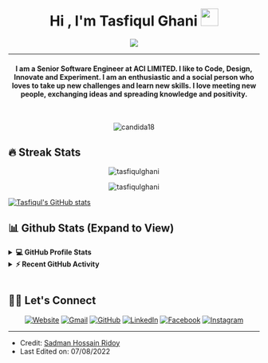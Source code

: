 <h1 align="center">Hi , I'm Tasfiqul Ghani <img src="https://media.giphy.com/media/hvRJCLFzcasrR4ia7z/giphy.gif" width="35"></h1>
<p align="center">
  <a href="https://github.com/tasfiqulghani"><img src="https://readme-typing-svg.herokuapp.com?lines=Computer+Science+Student;Full+Stack+Web+Developer;DS%20|%20AI%20|%20ML%20Enthusiast;Graphic%20Designer;Always%20learning%20new%20things&center=true&width=500&height=50"></a>
</p>
<hr/>
<h4 align="center">I am a Senior Software Engineer at ACI LIMITED. I like to Code, Design, Innovate and Experiment. I am an enthusiastic and a social person who loves to take up new challenges and learn new skills. I love meeting new people, exchanging ideas and spreading knowledge and positivity.</h4>
<br>
<p align="center"> <img src="https://komarev.com/ghpvc/?username=tasfiqulghani" alt="candida18" /> </p>

## 🔥 Streak Stats
<p align="center"><img src="https://github-readme-streak-stats.herokuapp.com?user=tasfiqulghani&theme=dark)](https://git.io/streak-stats)" alt="tasfiqulghani"  /></p>
<p align="center"><img src="https://github-readme-stats.vercel.app/api?username=tasfiqulghani)](https://git.io/streak-stats)" alt="tasfiqulghani"  /></p>

[![Tasfiqul's GitHub stats](https://github-readme-stats.vercel.app/api?username=tasfiqulghani)](https://github.com/anuraghazra/github-readme-stats)

 
 

## 📊 Github Stats (Expand to View) 


<details> 
  <summary><b>💻 GitHub Profile Stats</b></summary>
  <br/>
  <p align="center">
    
<br/>
  &nbsp;
	  <img src="https://github-readme-stats.vercel.app/api/top-langs?username=tasfiqulghani&show_icons=true&locale=en&layout=compact&theme=algolia" alt="turjoridoy" height="192px"/>
  <br/>
  <b>Note:</b> Top languages is only a metric of the languages my public code consists of and doesn't reflect experience or skill level.
  </p>
</details>


<details>
  <summary><b>⚡ Recent GitHub Activity</b></summary>
  <br/>
   <a href="https://github.com/tasfiqulghani"><img alt="Ghani's Activity Graph" src="https://activity-graph.herokuapp.com/graph?username=tasfiqulghani&custom_title=Ghani&theme=react-dark" /></a>
  <br/>

</details>

<br/>

## 🙋‍♀️ Let's Connect
<p align="center">
  <a href="https://tasfiqulghani.github.io"><img src="https://img.icons8.com/bubbles/50/000000/web.png" alt="Website"/></a>
	<a href="mailto:tasfiqulghani@gmail.com"><img src="https://img.icons8.com/bubbles/50/000000/gmail.png" alt="Gmail"/></a>
	<a href="https://github.com/tasfiqulghani"><img src="https://img.icons8.com/bubbles/50/000000/github.png" alt="GitHub"/></a>
	<a href="https://linkedin.com/in/tasfiqulghani"><img src="https://img.icons8.com/bubbles/50/000000/linkedin.png" alt="LinkedIn"/></a>
	<a href="https://www.facebook.com/tasfiqulghani"><img src="https://img.icons8.com/bubbles/50/000000/facebook-new.png" alt="Facebook"/></a>
	<a href="https://instagram.com/tashfik"><img src="https://img.icons8.com/bubbles/50/000000/instagram.png" alt="Instagram"/></a>
	
</p>

<hr/>

* Credit: [Sadman Hossain Ridoy](https://github.com/turjoridoy)
* Last Edited on: 07/08/2022
